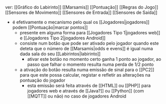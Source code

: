 ver:
	[[Gráfico do Labirinto]]
	[[Marsamis]]
	[[Pontuação]]
	[[Regras do Jogo]]
	[[Sensores de Movimento]]
	[[Sensores de Entrada]]
	[[Sensores de Saída]]

- é efetivamente o mecanismo pelo qual os [[Jogadores|jogadores]] podem [[Pontuação|marcar pontos]]
	- presente em alguma forma para [[Jogadores Tipo 1|jogadores web]] e [[Jogadores Tipo 2|jogadores Android]]
	- consiste num botão que pode ser ativado pelo jogador quando este deteta que o número de [[Marsamis|odds e evens]] é igual numa dada sala do seu [[Labirintos|labirinto]]
		- ativar este botão no momento certo ganha 1 ponto ao jogador, ao passo que falhar o momento resulta numa perda de 1/2 ponto
	- a ativação do botão resulta numa emissão de sinal para o [[PC2]] para que este possa calcular, registar e refletir as alterações na pontuação do jogador
		- esta emissão será feita através de [[HTML]] ou [[PHP]] para jogadores web e através de [[Java?]] ou [[Python]] (com [[MQTT]] ou não) no caso de  jogadores Android
